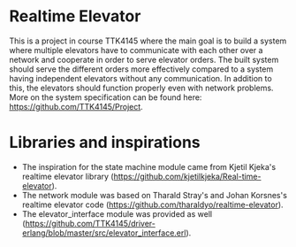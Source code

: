 Realtime Elevator
==============

This is a project in course TTK4145 where the main goal is to build a system where multiple elevators have to communicate with each other over a network and cooperate in order to serve elevator orders. The built system should serve the different orders more effectively compared to a system having independent elevators without any communication. In addition to this, the elevators should function properly even with network problems. More on the system specification can be found here: https://github.com/TTK4145/Project.

Libraries and inspirations
==============
- The inspiration for the state machine module came from Kjetil Kjeka's realtime elevator library (https://github.com/kjetilkjeka/Real-time-elevator).
- The network module was based on Tharald Stray's and Johan Korsnes's realtime elevator code (https://github.com/tharaldyo/realtime-elevator). 
- The elevator_interface module was provided as well (https://github.com/TTK4145/driver-erlang/blob/master/src/elevator_interface.erl).





